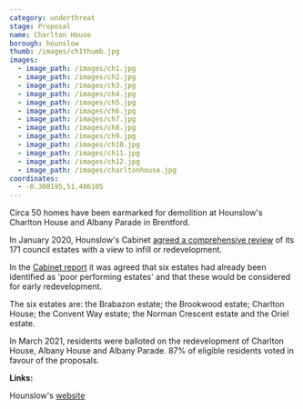 ```yaml
---
category: underthreat
stage: Proposal
name: Charlton House 
borough: hounslow
thumb: /images/ch1thumb.jpg
images:
  - image_path: /images/ch1.jpg
  - image_path: /images/ch2.jpg
  - image_path: /images/ch3.jpg
  - image_path: /images/ch4.jpg
  - image_path: /images/ch5.jpg
  - image_path: /images/ch6.jpg
  - image_path: /images/ch7.jpg
  - image_path: /images/ch8.jpg
  - image_path: /images/ch9.jpg
  - image_path: /images/ch10.jpg
  - image_path: /images/ch11.jpg
  - image_path: /images/ch12.jpg
  - image_path: /images/charltonhouse.jpg
coordinates:
  - -0.300195,51.486105
---
```

Circa 50 homes have been earmarked for demolition at Hounslow's Charlton House and Albany Parade in Brentford.

In January 2020, Hounslow's Cabinet [agreed a comprehensive review](https://democraticservices.hounslow.gov.uk/documents/s157644/CEX432%20Housing%20Estate%20Regeneration%20Programme.pdf) of its 171 council estates with a view to infill or redevelopment.

In the [Cabinet report](https://democraticservices.hounslow.gov.uk/documents/s157644/CEX432%20Housing%20Estate%20Regeneration%20Programme.pdf) it was agreed that six estates had already been identified as 'poor performing estates' and that these would be considered for early redevelopment.

The six estates are: the Brabazon estate; the Brookwood estate; Charlton House; the Convent Way estate; the Norman Crescent estate and the Oriel estate.

In March 2021, residents were balloted on the redevelopment of Charlton House, Albany House and Albany Parade. 87% of eligible residents voted in favour of the proposals.

__Links:__  

Hounslow's [website](https://www.hounslow.gov.uk/news/article/2311/residents_overwhelmingly_voted_yes_to_the_exciting_plans_to_transform_their_estate)
